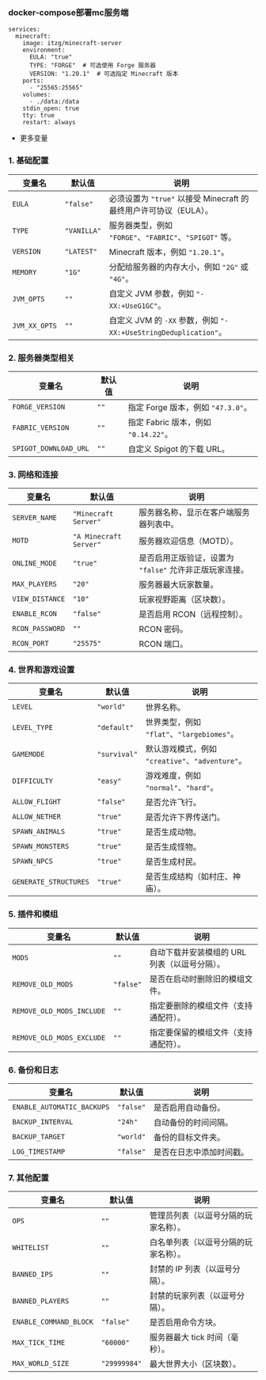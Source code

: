 ### docker-compose部署mc服务端

```
services:
  minecraft:
    image: itzg/minecraft-server
    environment:
      EULA: "true"
      TYPE: "FORGE"  # 可选使用 Forge 服务器
      VERSION: "1.20.1"  # 可选指定 Minecraft 版本
    ports:
      - "25565:25565"
    volumes:
      - ./data:/data
    stdin_open: true
    tty: true
    restart: always
```


- 更多变量

### 1. **基础配置**
| 变量名               | 默认值       | 说明                                                                 |
|----------------------|--------------|----------------------------------------------------------------------|
| `EULA`               | `"false"`    | 必须设置为 `"true"` 以接受 Minecraft 的最终用户许可协议（EULA）。     |
| `TYPE`               | `"VANILLA"`  | 服务器类型，例如 `"FORGE"`、`"FABRIC"`、`"SPIGOT"` 等。              |
| `VERSION`            | `"LATEST"`   | Minecraft 版本，例如 `"1.20.1"`。                                    |
| `MEMORY`             | `"1G"`       | 分配给服务器的内存大小，例如 `"2G"` 或 `"4G"`。                      |
| `JVM_OPTS`           | `""`         | 自定义 JVM 参数，例如 `"-XX:+UseG1GC"`。                             |
| `JVM_XX_OPTS`        | `""`         | 自定义 JVM 的 `-XX` 参数，例如 `"-XX:+UseStringDeduplication"`。     |

### 2. **服务器类型相关**
| 变量名               | 默认值       | 说明                                                                 |
|----------------------|--------------|----------------------------------------------------------------------|
| `FORGE_VERSION`      | `""`         | 指定 Forge 版本，例如 `"47.3.0"`。                                  |
| `FABRIC_VERSION`     | `""`         | 指定 Fabric 版本，例如 `"0.14.22"`。                                |
| `SPIGOT_DOWNLOAD_URL`| `""`         | 自定义 Spigot 的下载 URL。                                          |

### 3. **网络和连接**
| 变量名               | 默认值       | 说明                                                                 |
|----------------------|--------------|----------------------------------------------------------------------|
| `SERVER_NAME`        | `"Minecraft Server"` | 服务器名称，显示在客户端服务器列表中。                              |
| `MOTD`               | `"A Minecraft Server"` | 服务器欢迎信息（MOTD）。                                           |
| `ONLINE_MODE`        | `"true"`     | 是否启用正版验证，设置为 `"false"` 允许非正版玩家连接。              |
| `MAX_PLAYERS`        | `"20"`       | 服务器最大玩家数量。                                                |
| `VIEW_DISTANCE`      | `"10"`       | 玩家视野距离（区块数）。                                            |
| `ENABLE_RCON`        | `"false"`    | 是否启用 RCON（远程控制）。                                         |
| `RCON_PASSWORD`      | `""`         | RCON 密码。                                                         |
| `RCON_PORT`          | `"25575"`    | RCON 端口。                                                         |

### 4. **世界和游戏设置**
| 变量名               | 默认值       | 说明                                                                 |
|----------------------|--------------|----------------------------------------------------------------------|
| `LEVEL`              | `"world"`    | 世界名称。                                                          |
| `LEVEL_TYPE`         | `"default"`  | 世界类型，例如 `"flat"`、`"largebiomes"`。                          |
| `GAMEMODE`           | `"survival"` | 默认游戏模式，例如 `"creative"`、`"adventure"`。                    |
| `DIFFICULTY`         | `"easy"`     | 游戏难度，例如 `"normal"`、`"hard"`。                               |
| `ALLOW_FLIGHT`       | `"false"`    | 是否允许飞行。                                                      |
| `ALLOW_NETHER`       | `"true"`     | 是否允许下界传送门。                                                |
| `SPAWN_ANIMALS`      | `"true"`     | 是否生成动物。                                                      |
| `SPAWN_MONSTERS`     | `"true"`     | 是否生成怪物。                                                      |
| `SPAWN_NPCS`         | `"true"`     | 是否生成村民。                                                      |
| `GENERATE_STRUCTURES`| `"true"`     | 是否生成结构（如村庄、神庙）。                                      |

### 5. **插件和模组**
| 变量名               | 默认值       | 说明                                                                 |
|----------------------|--------------|----------------------------------------------------------------------|
| `MODS`               | `""`         | 自动下载并安装模组的 URL 列表（以逗号分隔）。                        |
| `REMOVE_OLD_MODS`    | `"false"`    | 是否在启动时删除旧的模组文件。                                      |
| `REMOVE_OLD_MODS_INCLUDE` | `""`    | 指定要删除的模组文件（支持通配符）。                                |
| `REMOVE_OLD_MODS_EXCLUDE` | `""`    | 指定要保留的模组文件（支持通配符）。                                |

### 6. **备份和日志**
| 变量名               | 默认值       | 说明                                                                 |
|----------------------|--------------|----------------------------------------------------------------------|
| `ENABLE_AUTOMATIC_BACKUPS` | `"false"` | 是否启用自动备份。                                                  |
| `BACKUP_INTERVAL`    | `"24h"`      | 自动备份的时间间隔。                                                |
| `BACKUP_TARGET`      | `"world"`    | 备份的目标文件夹。                                                  |
| `LOG_TIMESTAMP`      | `"false"`    | 是否在日志中添加时间戳。                                            |

### 7. **其他配置**
| 变量名               | 默认值       | 说明                                                                 |
|----------------------|--------------|----------------------------------------------------------------------|
| `OPS`                | `""`         | 管理员列表（以逗号分隔的玩家名称）。                                |
| `WHITELIST`          | `""`         | 白名单列表（以逗号分隔的玩家名称）。                                |
| `BANNED_IPS`         | `""`         | 封禁的 IP 列表（以逗号分隔）。                                      |
| `BANNED_PLAYERS`     | `""`         | 封禁的玩家列表（以逗号分隔）。                                      |
| `ENABLE_COMMAND_BLOCK` | `"false"`  | 是否启用命令方块。                                                  |
| `MAX_TICK_TIME`      | `"60000"`    | 服务器最大 tick 时间（毫秒）。                                      |
| `MAX_WORLD_SIZE`     | `"29999984"` | 最大世界大小（区块数）。                                            |
